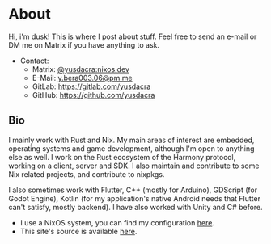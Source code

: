 # About

Hi, i'm dusk! This is where I post about stuff.
Feel free to send an e-mail or DM me on Matrix if you have anything to ask.

+ Contact:
  - Matrix: [@yusdacra:nixos.dev](https://matrix.to/#/@yusdacra:nixos.dev)
  - E-Mail: y.bera003.06@pm.me
  - GitLab: <https://gitlab.com/yusdacra>
  - GitHub: <https://github.com/yusdacra>

## Bio

I mainly work with Rust and Nix. My main areas of interest are
embedded, operating systems and game development, although I'm open to
anything else as well. I work on the Rust ecosystem of the Harmony protocol,
working on a client, server and SDK. I also maintain and contribute to some
Nix related projects, and contribute to nixpkgs.

I also sometimes work with Flutter, C++ (mostly for Arduino), GDScript (for Godot Engine),
Kotlin (for my application's native Android needs that Flutter can't satisfy,
mostly backend). I have also worked with Unity and C# before.

+ I use a NixOS system, you can find my configuration [here](https://github.com/yusdacra/nixos-config).
+ This site's source is available [here](https://gitlab.com/yusdacra/yusdacra.gitlab.io).
